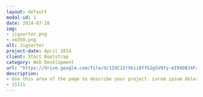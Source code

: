 ```yaml
---
layout: default
modal-id: 1
date: 2014-07-18
img: 
- jigsorter.png
- vm350.png
alt: Jigsorter
project-date: April 2014
client: Start Bootstrap
category: Web Development
url: "https://drive.google.com/file/d/1IOC1IrVkii8ffG2gSVQYy-mI9XbNJ4Fa/view?usp=drive_link"
description:
- Use this area of the page to describe your project. Lorem ipsum dolor sit amet, consectetur adipisicing elit. Mollitia neque assumenda ipsam nihil, molestias magnam, recusandae quos quis inventore quisquam velit asperiores, vitae? Reprehenderit soluta, eos quod consequuntur itaque. Nam.
- 11111
---
```

